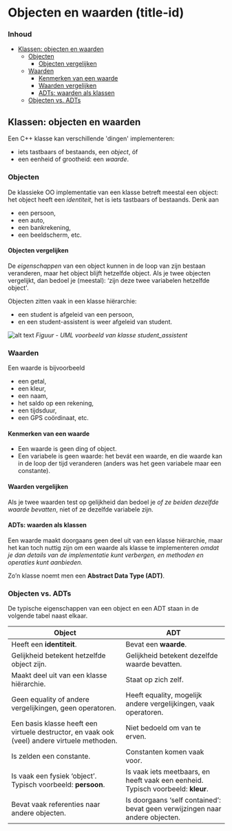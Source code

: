 # Objecten en waarden (title-id) <!-- omit in toc -->

### Inhoud[](toc-id) <!-- omit in toc -->
- [Klassen: objecten en waarden](#klassen-objecten-en-waarden)
  - [Objecten](#objecten)
    - [Objecten vergelijken](#objecten-vergelijken)
  - [Waarden](#waarden)
    - [Kenmerken van een waarde](#kenmerken-van-een-waarde)
    - [Waarden vergelijken](#waarden-vergelijken)
    - [ADTs: waarden als klassen](#adts-waarden-als-klassen)
  - [Objecten vs. ADTs](#objecten-vs-adts)


## Klassen: objecten en waarden
Een C++ klasse kan verschillende 'dingen' implementeren: 
- iets tastbaars of bestaands, een *object*, óf 
- een eenheid of grootheid: een *waarde*.

### Objecten
De klassieke OO implementatie van een klasse betreft meestal een object: het object heeft een *identiteit*, het is iets tastbaars of bestaands.
Denk aan 
- een persoon, 
- een auto, 
- een bankrekening, 
- een beeldscherm, etc. 

#### Objecten vergelijken
De *eigenschappen* van een object kunnen in de loop van zijn bestaan veranderen, maar het object blijft hetzelfde object. Als je twee objecten vergelijkt, dan bedoel je (meestal): ‘zijn deze twee variabelen hetzelfde object'.

Objecten zitten vaak in een klasse hiërarchie: 
- een student is afgeleid van een persoon, 
- en een student-assistent is weer afgeleid van student.

![alt text](uml_student_assistent.png)
*Figuur - UML voorbeeld van klasse student_assistent*

### Waarden
Een waarde is bijvoorbeeld 
- een getal, 
- een kleur, 
- een naam, 
- het saldo op een rekening, 
- een tijdsduur, 
- een GPS coördinaat, etc. 

#### Kenmerken van een waarde
- Een waarde is geen ding of object.
- Een variabele is geen waarde: het bevát een waarde, en die waarde kan in de loop der tijd veranderen (anders was het geen variabele maar een constante).

#### Waarden vergelijken
Als je twee waarden test op gelijkheid dan bedoel je *of ze beiden dezelfde waarde bevatten*, niet of ze dezelfde variabele zijn. 

#### ADTs: waarden als klassen
Een waarde maakt doorgaans geen deel uit van een klasse hiërarchie, maar het kan toch nuttig zijn om een waarde als klasse te implementeren *omdat je dan details van de implementatie kunt verbergen, en methoden en operaties kunt aanbieden.*

Zo’n klasse noemt men een **Abstract Data Type (ADT)**.

### Objecten vs. ADTs
De typische eigenschappen van een object en een ADT staan in de volgende tabel naast elkaar.

| Object | ADT |
| ------ | ------|
| Heeft een **identiteit**.| Bevat een **waarde**.|
| Gelijkheid betekent hetzelfde object zijn.| Gelijkheid betekent dezelfde waarde bevatten.|
| Maakt deel uit van een klasse hiërarchie.| Staat op zich zelf.|
| Geen equality of andere vergelijkingen, geen operatoren.| Heeft equality, mogelijk andere vergelijkingen, vaak operatoren. |
| Een basis klasse heeft een virtuele destructor, en vaak ook (veel) andere virtuele methoden. | Niet bedoeld om van te erven.|
| Is zelden een constante.| Constanten komen vaak voor.|
| Is vaak een fysiek ‘object’. Typisch voorbeeld: **persoon**.| Is vaak iets meetbaars, en heeft vaak een eenheid. Typisch voorbeeld: **kleur**.|
| Bevat vaak referenties naar andere objecten.| Is doorgaans ‘self contained’: bevat geen verwijzingen naar andere objecten.|